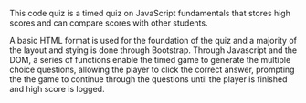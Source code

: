 This code quiz is a timed quiz on JavaScript fundamentals that stores high scores and can compare scores with other students. 

A basic HTML format is used for the foundation of the quiz and a majority of the layout and stying is done through Bootstrap. Through Javascript and the DOM, a series of functions enable the timed game to generate the multiple choice questions, allowing the player to click the correct answer, prompting the the game to continue through the questions until the player is finished and high score is logged. 
